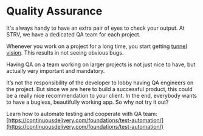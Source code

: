 # Quality Assurance

It's always handy to have an extra pair of eyes to check your output. At STRV, we have a dedicated QA team for each project.

Whenever you work on a project for a long time, you start getting [tunnel vision](<https://en.wikipedia.org/wiki/Tunnel_vision_(metaphor)>). This results in not seeing obvious bugs.

Having QA on a team working on larger projects is not just nice to have, but actually very important and mandatory.

It’s not the responsibility of the developer to lobby having QA engineers on the project. But since we are here to build a successful product, this could be a really nice recommendation to your client. In the end, everybody wants to have a bugless, beautifully working app. So why not try it out?

Learn how to automate testing and cooperate with QA team: [https://continuousdelivery.com/foundations/test-automation/](https://continuousdelivery.com/foundations/test-automation/)
